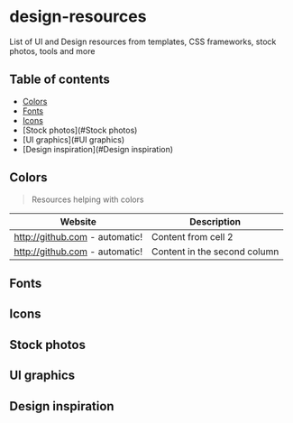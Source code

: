 # design-resources
List of UI and Design resources from templates, CSS frameworks, stock photos, tools and more

## Table of contents
* [Colors](#Colors)
* [Fonts](#Fonts)
* [Icons](#Icons)
* [Stock photos](#Stock photos)
* [UI graphics](#UI graphics)
* [Design inspiration](#Design inspiration)

## Colors
> Resources helping with colors

Website | Description
------------ | -------------
http://github.com - automatic! | Content from cell 2
http://github.com - automatic! | Content in the second column

## Fonts

## Icons

## Stock photos

## UI graphics

## Design inspiration
